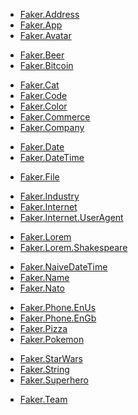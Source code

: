<!-- A -->
- [Faker.Address](lib/faker/address.ex)
- [Faker.App](lib/faker/app.ex)
- [Faker.Avatar](lib/faker/avatar.ex)
<!-- B -->
- [Faker.Beer](lib/faker/beer.ex)
- [Faker.Bitcoin](lib/faker/bitcoin.ex)
<!-- C -->
- [Faker.Cat](lib/faker/cat.ex)
- [Faker.Code](lib/faker/code.ex)
- [Faker.Color](lib/faker/color.ex)
- [Faker.Commerce](lib/faker/commerce.ex)
- [Faker.Company](lib/faker/company.ex)
<!-- D -->
- [Faker.Date](lib/faker/date.ex)
- [Faker.DateTime](lib/faker/datetime.ex)
<!-- E -->
<!-- F -->
- [Faker.File](lib/faker/file.ex)
<!-- G -->
<!-- H -->
<!-- I -->
- [Faker.Industry](docs/industry.md)
- [Faker.Internet](lib/faker/internet.ex)
- [Faker.Internet.UserAgent](lib/faker/internet/user_agent.ex)
<!-- J -->
<!-- K -->
<!-- L -->
- [Faker.Lorem](lib/faker/lorem.ex)
- [Faker.Lorem.Shakespeare](lib/faker/lorem/shakespeare.ex)
<!-- M -->
<!-- N -->
- [Faker.NaiveDateTime](lib/faker/nativedatetime.ex)
- [Faker.Name](lib/faker/name.ex)
- [Faker.Nato](lib/faker/nato.ex)
<!-- O -->
<!-- P -->
- [Faker.Phone.EnUs](lib/faker/phone/en_us.ex)
- [Faker.Phone.EnGb](lib/faker/phone/en_gb.ex)
- [Faker.Pizza](lib/faker/pizza.ex)
- [Faker.Pokemon](lib/faker/pokemon.ex)
<!-- Q -->
<!-- R -->
<!-- S -->
- [Faker.StarWars](lib/faker/star_wars.ex)
- [Faker.String](lib/faker/string.ex)
- [Faker.Superhero](lib/faker/superhero.ex)
<!-- T -->
- [Faker.Team](lib/faker/team.ex)
<!-- U -->
<!-- V -->
<!-- W -->
<!-- X -->
<!-- Y -->
<!-- Z -->
